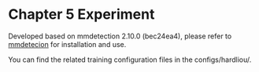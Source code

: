 # Chapter 5 Experiment

Developed based on mmdetection 2.10.0 (bec24ea4), please refer to [mmdetecion](https://github.com/open-mmlab/mmdetection) for installation and use.

You can find the related training configuration files in the configs/hardliou/.
